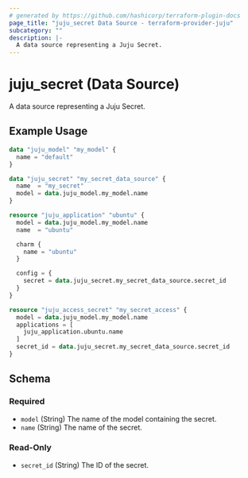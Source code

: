 ```yaml
---
# generated by https://github.com/hashicorp/terraform-plugin-docs
page_title: "juju_secret Data Source - terraform-provider-juju"
subcategory: ""
description: |-
  A data source representing a Juju Secret.
---
```


# juju_secret (Data Source)

A data source representing a Juju Secret.

## Example Usage

```terraform
data "juju_model" "my_model" {
  name = "default"
}

data "juju_secret" "my_secret_data_source" {
  name  = "my_secret"
  model = data.juju_model.my_model.name
}

resource "juju_application" "ubuntu" {
  model = data.juju_model.my_model.name
  name  = "ubuntu"

  charm {
    name = "ubuntu"
  }

  config = {
    secret = data.juju_secret.my_secret_data_source.secret_id
  }
}

resource "juju_access_secret" "my_secret_access" {
  model = data.juju_model.my_model.name
  applications = [
    juju_application.ubuntu.name
  ]
  secret_id = data.juju_secret.my_secret_data_source.secret_id
}
```

<!-- schema generated by tfplugindocs -->
## Schema

### Required

- `model` (String) The name of the model containing the secret.
- `name` (String) The name of the secret.

### Read-Only

- `secret_id` (String) The ID of the secret.
